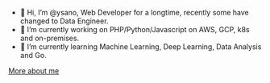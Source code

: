- 👋 Hi, I’m @ysano, Web Developer for a longtime, recently some have changed to Data Engineer.
- 🔭 I’m currently working on PHP/Python/Javascript on AWS, GCP, k8s and on-premises.
- 🌱 I’m currently learning Machine Learning, Deep Learning, Data Analysis and Go.

[More about me](https://ysano.ysnet.org/about)

<!---
ysano/ysano is a ✨ special ✨ repository because its `README.md` (this file) appears on your GitHub profile.
You can click the Preview link to take a look at your changes.
--->
